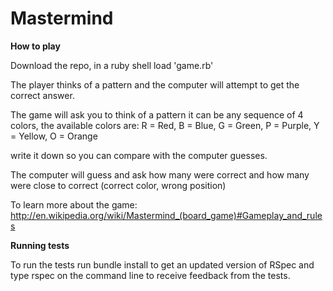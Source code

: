 Mastermind
==========

**How to play**

Download the repo, in a ruby shell load 'game.rb'

The player thinks of a pattern and the computer will attempt to get the correct answer.

The game will ask you to think of a pattern it can be any sequence of 4 colors, the available colors are: 
R = Red, 
B = Blue,
G = Green,
P = Purple,
Y = Yellow,
O = Orange

write it down so you can compare with the computer guesses.

The computer will guess and ask how many were correct and how many were close to correct (correct color, wrong position)

To learn more about the game:
http://en.wikipedia.org/wiki/Mastermind_(board_game)#Gameplay_and_rules

**Running tests**

To run the tests run bundle install to get an updated version of RSpec and type rspec on the command line to receive feedback from the tests.
